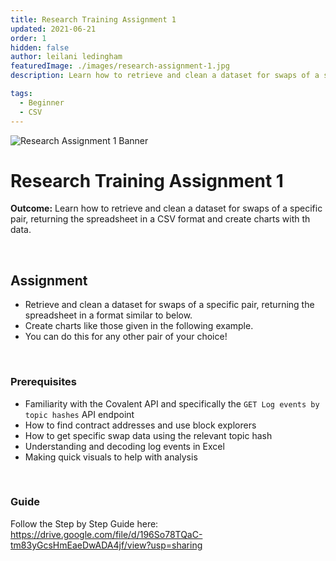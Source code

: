 ```yaml
---
title: Research Training Assignment 1
updated: 2021-06-21
order: 1
hidden: false
author: leilani ledingham
featuredImage: ./images/research-assignment-1.jpg
description: Learn how to retrieve and clean a dataset for swaps of a specific pair, returning the spreadsheet in a CSV format and create charts with th data.

tags: 
  - Beginner
  - CSV
---
```


![Research Assignment 1 Banner](../images/research-assignment-1.jpg)

# Research Training Assignment 1

<Aside>

**Outcome:** Learn how to retrieve and clean a dataset for swaps of a specific pair, returning the spreadsheet in a CSV format and create charts with th data.

</Aside>

&nbsp;
## Assignment

- Retrieve and clean a dataset for swaps of a specific pair, returning the spreadsheet in a format similar to below.
- Create charts like those given in the following example.
- You can do this for any other pair of your choice!


&nbsp;
### Prerequisites

- Familiarity with the Covalent API and specifically the `GET Log events by topic hashes` API endpoint
- How to find contract addresses and use block explorers
- How to get specific swap data using the relevant topic hash
- Understanding and decoding log events in Excel
- Making quick visuals to help with analysis


&nbsp;
### Guide
Follow the Step by Step Guide here: https://drive.google.com/file/d/196So78TQaC-tm83yGcsHmEaeDwADA4jf/view?usp=sharing
